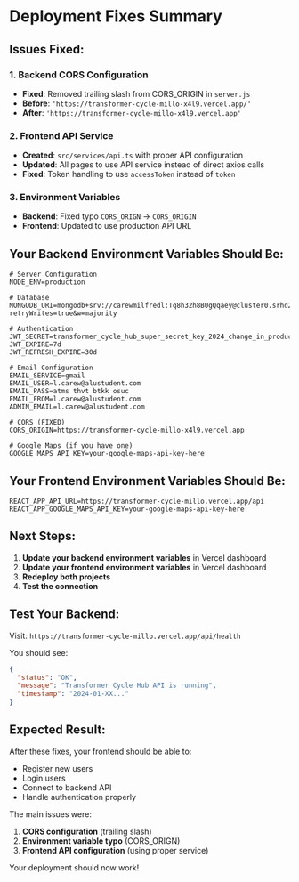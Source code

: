 # Deployment Fixes Summary

## **Issues Fixed:**

### **1. Backend CORS Configuration**

- **Fixed**: Removed trailing slash from CORS_ORIGIN in `server.js`
- **Before**: `'https://transformer-cycle-millo-x4l9.vercel.app/'`
- **After**: `'https://transformer-cycle-millo-x4l9.vercel.app'`

### **2. Frontend API Service**

- **Created**: `src/services/api.ts` with proper API configuration
- **Updated**: All pages to use API service instead of direct axios calls
- **Fixed**: Token handling to use `accessToken` instead of `token`

### **3. Environment Variables**

- **Backend**: Fixed typo `CORS_ORIGN` → `CORS_ORIGIN`
- **Frontend**: Updated to use production API URL

## **Your Backend Environment Variables Should Be:**

```env
# Server Configuration
NODE_ENV=production

# Database
MONGODB_URI=mongodb+srv://carewmilfredl:Tq8h32h8B0gQqaey@cluster0.srhd2dj.mongodb.net/transformer_cycle_hub?retryWrites=true&w=majority

# Authentication
JWT_SECRET=transformer_cycle_hub_super_secret_key_2024_change_in_production
JWT_EXPIRE=7d
JWT_REFRESH_EXPIRE=30d

# Email Configuration
EMAIL_SERVICE=gmail
EMAIL_USER=l.carew@alustudent.com
EMAIL_PASS=atms thvt btkk osuc
EMAIL_FROM=l.carew@alustudent.com
ADMIN_EMAIL=l.carew@alustudent.com

# CORS (FIXED)
CORS_ORIGIN=https://transformer-cycle-millo-x4l9.vercel.app

# Google Maps (if you have one)
GOOGLE_MAPS_API_KEY=your-google-maps-api-key-here
```

## **Your Frontend Environment Variables Should Be:**

```env
REACT_APP_API_URL=https://transformer-cycle-millo.vercel.app/api
REACT_APP_GOOGLE_MAPS_API_KEY=your-google-maps-api-key-here
```

## **Next Steps:**

1. **Update your backend environment variables** in Vercel dashboard
2. **Update your frontend environment variables** in Vercel dashboard
3. **Redeploy both projects**
4. **Test the connection**

## **Test Your Backend:**

Visit: `https://transformer-cycle-millo.vercel.app/api/health`

You should see:

```json
{
  "status": "OK",
  "message": "Transformer Cycle Hub API is running",
  "timestamp": "2024-01-XX..."
}
```

## **Expected Result:**

After these fixes, your frontend should be able to:

- Register new users
- Login users
- Connect to backend API
- Handle authentication properly

The main issues were:

1. **CORS configuration** (trailing slash)
2. **Environment variable typo** (CORS_ORIGN)
3. **Frontend API configuration** (using proper service)

Your deployment should now work!
